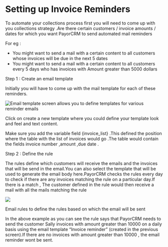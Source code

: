 # Setting up Invoice Reminders

To automate your collections process first you will need to come up with you collections strategy .Are there certain customers / invoice amounts / dates  for which you want PayorCRM to send automated mail reminders

For eg :

* You might want to send a mail with a certain content to all customers whose invoices will be due in the next 5 dates
* You might want to send a mail with a certain content to all customers every 5 days who has invoices with Amount greater than 5000 dollars

Step 1 : Create an email template

Initially you will have to come up with the mail template for each of these reminders.

![](http://www.payorcrm.com/wp-content/uploads/2018/01/Email-template.png "Email template screen allows you to define templates for various reminder emails")

Click on create a new template where you could define your template look and feel and text content.

Make sure you add the variable field {invoice\_list} .This defined the position where the table with the list of invoices would go .The table would contain the fields invoice number ,amount ,due date .

Step 2 : Define the rule

The rules define which customers will receive the emails and the invoices that will be send in the email.You can also select the template that will be used to generate the email body here.PayorCRM checks the rules every day to check if there are any invoices matching the rule on a particular day.If there is a match , The customer defined in the rule would then receive a mail with all the mails matching the rule

![](http://www.payorcrm.com/wp-content/uploads/2018/01/Email-Rule.png)

Email rules to define the rules based on which the email will be sent

In the above example as you can see the rule says that PayorCRM needs to send the customer Sally invoices with amount greater than 10000 on a daily basis using the email template “Invoice reminder” \(created in the previous screen\).If there are no invoices with amount greater than 10000 , the email reminder wont be sent.

